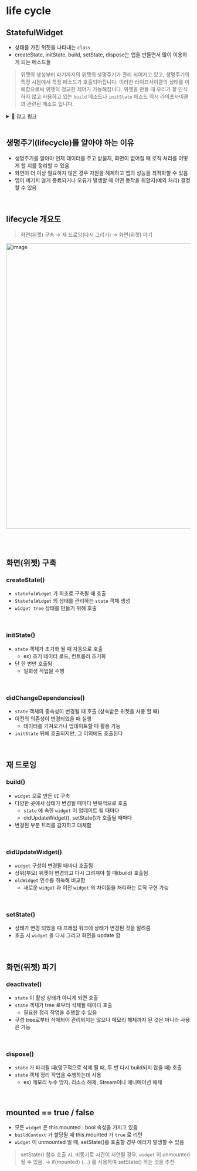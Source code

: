 # life cycle
## StatefulWidget
- 상태를 가진 위젯을 나타내는 `class`
- createState, initState, build, setState, dispose는 앱을 만들면서 많이 이용하게 되는 메소드들
> 위젯의 생성부터 파기까지의 위젯의 생명주기가 관리 되어지고 있고, 생명주기의 특정 시점에서 특정 메소드가 호출되어집니다.
> 이러한 라이프사이클의 상태를 이해함으로써 위젯의 정교한 제어가 가능해집니다.
> 위젯을 만들 때 우리가 잘 인식하지 않고 사용하고 있는 `build` 메소드나 `initState` 메소드 역시 라이프사이클과 관련된 메소드 입니다.

<details>
<summary>🔗 참고 링크</summary>
<div>

[참고 링크 1](https://fronquarry.tistory.com/16)  
[참고 링크 2](https://fronquarry.tistory.com/19)  
[참고 링크 3](https://devocean.sk.com/blog/techBoardDetail.do?ID=165205&boardType=techBlog)  
[참고 링크 4](https://velog.io/@gomuzom/Flutter-Stateful-LifeCycle)  

</div>
</details>

<br/>

## 생명주기(lifecycle)를 알아야 하는 이유
- 생명주기를 알아야 언제 데이터를 주고 받을지, 화면이 없어질 때 로직 처리를 어떻게 할 지를 정리할 수 있음
- 화면이 더 이상 필요하지 않은 경우 자원을 해제하고 앱의 성능을 최적화할 수 있음
- 앱이 예기치 않게 종료되거나 오류가 발생할 때 어떤 동작을 취할지(예외 처리) 결정할 수 있음

<br/>

## lifecycle 개요도
> 화면(위젯) 구축 → 재 드로잉(다시 그리기) → 화면(위젯) 파기

<img width="777" alt="image" src="https://github.com/yujiyeong/TIL/assets/149862753/d2db1412-397c-44ba-bba3-82b3586543ce">

<br/><br/>

## 화면(위젯) 구축
### createState()
- `statefulWidget` 가 최초로 구축될 때 호출
- `StatefulWidget` 의 상태를 관리하는 `state` 객체 생성
- `widget tree` 상태를 만들기 위해 호출
<br/>

### initState()
- `state` 객체가 초기화 될 때 자동으로 호출
    - ex) 초기 데이터 로드, 컨트롤러 초기화
- 단 한 번만 호출됨
    - 일회성 작업을 수행
<br/>

### didChangeDependencies()
- `state` 객체의 종속성이 변경될 때 호출 (상속받은 위젯을 사용 할 때)
- 이전의 의존성이 변경되었을 때 실행
    - 데이터를 가져오거나 업데이트할 때 활용 가능
- `initState` 뒤에 호출되지만, 그 이외에도 호출된다
<br/>

## 재 드로잉
### build()
- `widget` 으로 만든 `UI` 구축
- 다양한 곳에서 상태가 변경될 때마다 반복적으로 호출
    - `state` 에 속한 `widget` 이 업데이트 될 때마다
    - didUpdateWidget(), setState()가 호출될 때마다
- 변경된 부분 트리를 감지하고 대체함
<br/>

### didUpdateWidget()
- `widget` 구성이 변경될 때마다 호출됨
- 상위(부모) 위젯이 변경되고 다시 그려져야 할 때(build) 호출됨
- `oldWidget` 인수를 취득해 비교함
    - 새로운 `widget` 과 이전 `widget` 의 차이점을 처리하는 로직 구현 가능
<br/>

### setState()
- 상태가 변경 되었을 때 프레임 워크에 상태가 변경된 것을 알려줌
- 호출 시 `widget` 을 다시 그리고 화면을 update 함
<br/>

## 화면(위젯) 파기
### deactivate()
- `state` 이 활성 상태가 아니게 되면 호출
- `state` 객체가 tree 로부터 삭제될 때마다 호출
    - 필요한 정리 작업을 수행할 수 있음
- 구성 tree로부터 삭제되어 관리되지는 않으나 메모리 해제까지 된 것은 아니라 사용은 가능
<br/>

### dispose()
- `state` 가 파괴될 때(영구적으로 삭제 될 때, 두 번 다시 build되지 않을 때) 호출
- `state` 객체 정리 작업을 수행하는데 사용
    - ex) 메모리 누수 방지, 리소스 해제, Stream이나 애니메이션 해제
<br/>

## mounted == true / false
- 모든 `widget` 은 this.mounted : bool 속성을 가지고 있음
- `buildContext` 가 할당될 때 this.mounted 가 `true` 로 리턴
- `widget` 이 unmounted 일 때, setState()를 호출할 경우 에러가 발생할 수 있음

> setState() 함수 호출 시, 비동기로 시간이 지연될 경우, `widget` 이 unmounted 될 수 있음.
> → if(mounted) {…} 를 사용하여 setState() 하는 것을 추천
